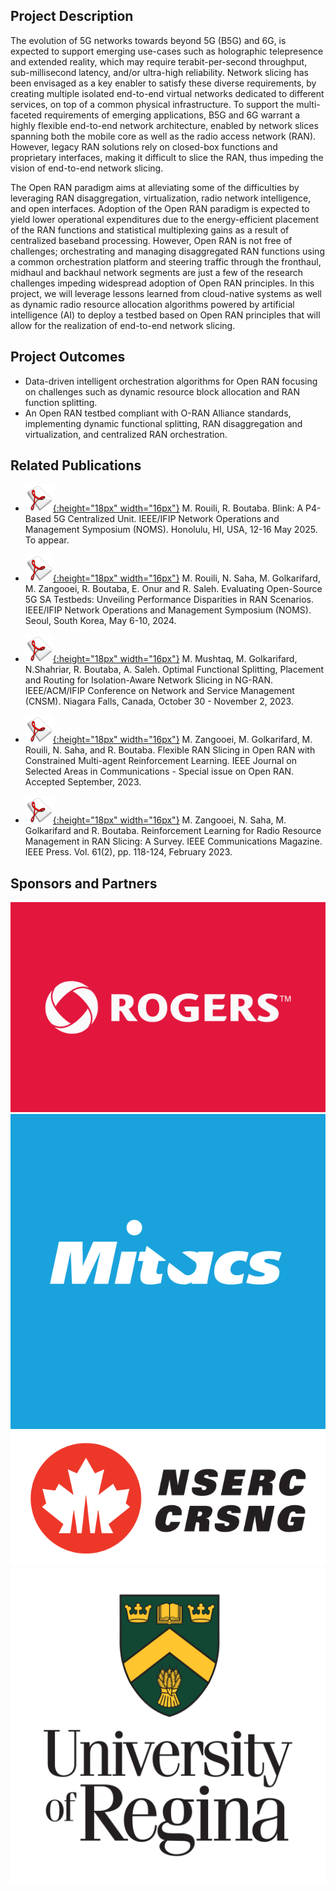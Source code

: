 ## Project Description

The evolution of 5G networks towards beyond 5G (B5G) and 6G, is expected to support emerging use-cases such as holographic telepresence and extended reality, which may require terabit-per-second throughput, sub-millisecond latency, and/or ultra-high reliability. Network slicing has been envisaged as a key enabler to satisfy these diverse requirements, by creating multiple isolated end-to-end virtual networks dedicated to different services, on top of a common physical infrastructure. To support the multi-faceted requirements of emerging applications, B5G and 6G warrant a highly flexible end-to-end network architecture, enabled by network slices spanning both the mobile core as well as the radio access network (RAN). However, legacy RAN solutions rely on closed-box functions and proprietary interfaces, making it difficult to slice the RAN, thus impeding the vision of end-to-end network slicing. 

The Open RAN paradigm aims at alleviating some of the difficulties by leveraging RAN disaggregation, virtualization, radio network intelligence, and open interfaces. Adoption of the Open RAN paradigm is expected to yield lower operational expenditures due to the energy-efficient placement of the RAN functions and statistical multiplexing gains as a result of centralized baseband processing. However, Open RAN is not free of challenges; orchestrating and managing disaggregated RAN functions using a common orchestration platform and steering traffic through the fronthaul, midhaul and backhaul network segments are just a few of the research challenges impeding widespread adoption of Open RAN principles. In this project, we will leverage lessons learned from cloud-native systems as well as dynamic radio resource allocation algorithms powered by artificial intelligence (AI) to deploy a testbed based on Open RAN principles that will allow for the realization of end-to-end network slicing. 

## Project Outcomes

- Data-driven intelligent orchestration algorithms for Open RAN focusing on challenges such as dynamic resource block allocation and RAN function splitting. 
- An Open RAN testbed compliant with O-RAN Alliance standards, implementing dynamic functional splitting, RAN disaggregation and virtualization, and centralized RAN orchestration.

## Related Publications

- [![Paper](assets/pdflogo.gif){:height="18px" width="16px"}](https://rboutaba.cs.uwaterloo.ca/Papers/Conferences/2023/rouili-blink-noms25.pdf) M. Rouili, R. Boutaba. Blink: A P4-Based 5G Centralized Unit. IEEE/IFIP Network Operations and Management Symposium (NOMS). Honolulu, HI, USA, 12-16 May 2025. To appear.

- [![Paper](assets/pdflogo.gif){:height="18px" width="16px"}](https://rboutaba.cs.uwaterloo.ca/Papers/Conferences/2023/Rouili_NOMS_24.pdf) M. Rouili, N. Saha, M. Golkarifard, M. Zangooei, R. Boutaba, E. Onur and R. Saleh. Evaluating Open-Source 5G SA Testbeds: Unveiling Performance Disparities in RAN Scenarios. IEEE/IFIP Network Operations and Management Symposium (NOMS). Seoul, South Korea, May 6-10, 2024.

- [![Paper](assets/pdflogo.gif){:height="18px" width="16px"}](https://rboutaba.cs.uwaterloo.ca/Papers/Conferences/2023/MushtaqCNSM23.pdf) M. Mushtaq, M. Golkarifard, N.Shahriar, R. Boutaba, A. Saleh. Optimal Functional Splitting, Placement and Routing for Isolation-Aware Network Slicing in NG-RAN. IEEE/ACM/IFIP Conference on Network and Service Management (CNSM). Niagara Falls, Canada, October 30 - November 2, 2023.

- [![Paper](assets/pdflogo.gif){:height="18px" width="16px"}](https://rboutaba.cs.uwaterloo.ca/Papers/Journals/2023/ZangooeiJSAC2023.pdf) M. Zangooei, M. Golkarifard, M. Rouili, N. Saha, and R. Boutaba. Flexible RAN Slicing in Open RAN with Constrained Multi-agent Reinforcement Learning. IEEE Journal on Selected Areas in Communications - Special issue on Open RAN. Accepted September, 2023.

- [![Paper](assets/pdflogo.gif){:height="18px" width="16px"}](https://rboutaba.cs.uwaterloo.ca/Papers/Journals/2023/ZangooeiCOMMAG2023.pdf) M. Zangooei, N. Saha, M. Golkarifard and R. Boutaba. Reinforcement Learning for Radio Resource Management in RAN Slicing: A Survey. IEEE Communications Magazine. IEEE Press. Vol. 61(2), pp. 118-124, February 2023.

## Sponsors and Partners

<div class="row">
  <div class="img1">
    <img src="assets/rogers-logo.jpg" alt="Rogers"/>
  </div>
  <div class="img2">
    <img src="assets/mitacs-logo.png" alt="Mitacs"/>
  </div>
  <div class="img3">
    <img src="assets/nserc-logo.png" alt="Mitacs"/>
  </div>
  <div class="img2">
    <img src="assets/regina-logo.png" alt="Mitacs"/>
  </div>
</div>


